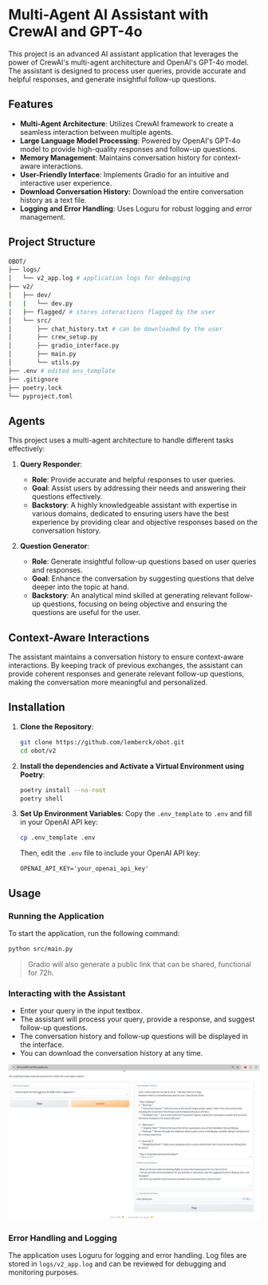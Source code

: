 
# Multi-Agent AI Assistant with CrewAI and GPT-4o

This project is an advanced AI assistant application that leverages the power of CrewAI's multi-agent architecture and OpenAI's GPT-4o model. The assistant is designed to process user queries, provide accurate and helpful responses, and generate insightful follow-up questions.

## Features

- **Multi-Agent Architecture**: Utilizes CrewAI framework to create a seamless interaction between multiple agents.
- **Large Language Model Processing**: Powered by OpenAI's GPT-4o model to provide high-quality responses and follow-up questions.
- **Memory Management**: Maintains conversation history for context-aware interactions.
- **User-Friendly Interface**: Implements Gradio for an intuitive and interactive user experience.
- **Download Conversation History:** Download the entire conversation history as a text file.
- **Logging and Error Handling**: Uses Loguru for robust logging and error management.

## Project Structure
```bash
OBOT/
├── logs/
│   └── v2_app.log # application logs for debugging
├── v2/
│   ├── dev/
|   |   └── dev.py
│   ├── flagged/ # stores interactions flagged by the user
│   └── src/
│       ├── chat_history.txt # can be downloaded by the user
│       ├── crew_setup.py
│       ├── gradio_interface.py
│       ├── main.py
│       └── utils.py
├── .env # edited env_template
├── .gitignore
├── poetry.lock
└── pyproject.toml
```

## Agents

This project uses a multi-agent architecture to handle different tasks effectively:

1. **Query Responder**: 
   - **Role**: Provide accurate and helpful responses to user queries.
   - **Goal**: Assist users by addressing their needs and answering their questions effectively.
   - **Backstory**: A highly knowledgeable assistant with expertise in various domains, dedicated to ensuring users have the best experience by providing clear and objective responses based on the conversation history.

2. **Question Generator**: 
   - **Role**: Generate insightful follow-up questions based on user queries and responses.
   - **Goal**: Enhance the conversation by suggesting questions that delve deeper into the topic at hand.
   - **Backstory**: An analytical mind skilled at generating relevant follow-up questions, focusing on being objective and ensuring the questions are useful for the user.

## Context-Aware Interactions

The assistant maintains a conversation history to ensure context-aware interactions. By keeping track of previous exchanges, the assistant can provide coherent responses and generate relevant follow-up questions, making the conversation more meaningful and personalized.

## Installation

1. **Clone the Repository**:
    ```sh
    git clone https://github.com/lemberck/obot.git
    cd obot/v2
    ```

2. **Install the dependencies and Activate a Virtual Environment using Poetry**:
    ```sh
    poetry install --no-root
    poetry shell
    ```

3. **Set Up Environment Variables**:
    Copy the `.env_template` to `.env` and fill in your OpenAI API key:
    ```sh
    cp .env_template .env
    ```
    Then, edit the `.env` file to include your OpenAI API key:
    ```env
    OPENAI_API_KEY='your_openai_api_key'
    ```

## Usage

### Running the Application

To start the application, run the following command:

```sh
python src/main.py
```

> Gradio will also generate a public link that can be shared, functional for 72h.

### Interacting with the Assistant
- Enter your query in the input textbox.
- The assistant will process your query, provide a response, and suggest follow-up questions.
- The conversation history and follow-up questions will be displayed in the interface.
- You can download the conversation history at any time.

![multiagent-ui-preview](https://github.com/lemberck/obot/blob/master/img/v2-multiagent.png)

### Error Handling and Logging
The application uses Loguru for logging and error handling. Log files are stored in `logs/v2_app.log`  and can be reviewed for debugging and monitoring purposes.